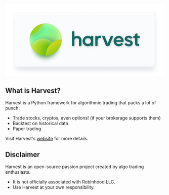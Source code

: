 ![Header](docs/banner.png)

## What is Harvest?
Harvest is a Python framework for algorithmic trading that packs a lot of punch:
- Trade stocks, cryptos, even options! (if your brokerage supports them)
- Backtest on historical data
- Paper trading

Visit Harvest's [website](https://tfukaza.github.io/harvest/) for more details.

## Disclaimer
Harvest is an open-source passion project created by algo trading enthusiasts. 
- It is not officially associated with Robinhood LLC.  
- Use Harvest at your own responsibility. 
